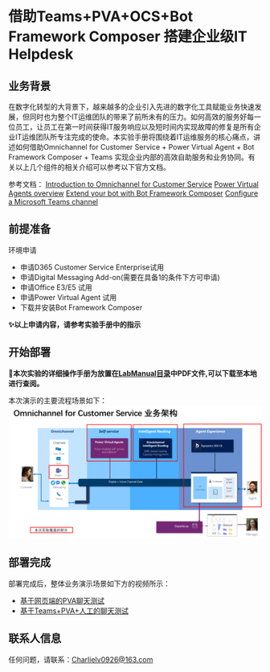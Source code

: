 # 借助Teams+PVA+OCS+Bot Framework Composer 搭建企业级IT Helpdesk

## 业务背景

在数字化转型的大背景下，越来越多的企业引入先进的数字化工具赋能业务快速发展，但同时也为整个IT运维团队的带来了前所未有的压力。如何高效的服务好每一位员工，让员工在第一时间获得IT服务响应以及短时间内实现故障的修复是所有企业IT运维团队所专注完成的使命。本实验手册将围绕着IT运维服务的核心痛点，讲述如何借助Omnichannel for Customer Service + Power Virtual Agent + Bot Framework Composer + Teams 实现企业内部的高效自助服务和业务协同。有关以上几个组件的相关介绍可以参考以下官方文档。

参考文档：
[Introduction to Omnichannel for Customer Service](https://docs.microsoft.com/en-us/dynamics365/customer-service/introduction-omnichannel)
[Power Virtual Agents overview](https://docs.microsoft.com/en-us/power-virtual-agents/fundamentals-what-is-power-virtual-agents)
[Extend your bot with Bot Framework Composer](https://docs.microsoft.com/en-us/power-virtual-agents/advanced-bot-framework-composer)
[Configure a Microsoft Teams channel](https://docs.microsoft.com/en-us/dynamics365/customer-service/configure-microsoft-teams)

## 前提准备

环境申请

- 申请D365 Customer Service Enterprise试用
- 申请Digital Messaging Add-on(需要在具备1的条件下方可申请)
- 申请Office E3/E5 试用
- 申请Power Virtual Agent 试用
- 下载并安装Bot Framework Composer

**✨以上申请内容，请参考实验手册中的指示**

## 开始部署

**🥰本次实验的详细操作手册为放置在[LabManual目录](https://github.com/charlielv926/Biz-App-TechSolution/tree/main/Build%20IT%20HelpDesk%20with%20BizApp%20Platform/LabManual)中PDF文件,可以下载至本地进行查阅。**

本次演示的主要流程场景如下：
![OCS](./Images/OCS.png)

## 部署完成

部署完成后，整体业务演示场景如下方的视频所示：

- [基于网页端的PVA聊天测试](https://blobstoragecharlie.blob.core.chinacloudapi.cn/image/Test-ITHelpdesk-Bot.mp4)
- [基于Teams+PVA+人工的聊天测试](https://blobstoragecharlie.blob.core.chinacloudapi.cn/image/Test-ITHelpDeskOCS.mp4)
  
## 联系人信息

任何问题，请联系：Charlielv0926@163.com